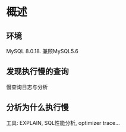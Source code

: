 # 概述

## 环境

MySQL 8.0.18. 兼顾MySQL5.6

## 发现执行慢的查询

慢查询日志与分析

## 分析为什么执行慢

工具: EXPLAIN, SQL性能分析, optimizer trace...













































